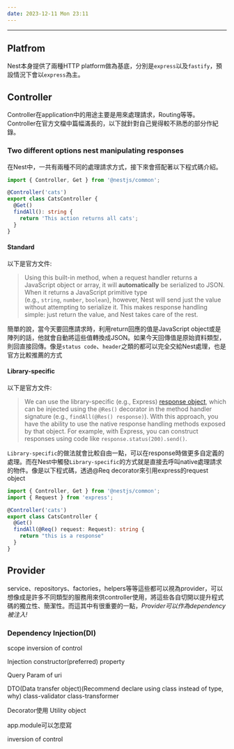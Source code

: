 ```yaml
---
date: 2023-12-11 Mon 23:11
---
```

---

## Platfrom
Nest本身提供了兩種HTTP platform做為基底，分別是`express`以及`fastify`，預設情況下會以`express`為主。

## Controller

Controller在application中的用途主要是用來處理請求，Routing等等。Controller在官方文檔中篇幅滿長的，以下就針對自己覺得較不熟悉的部分作紀錄。

### Two different options nest manipulating responses

在Nest中，一共有兩種不同的處理請求方式，接下來會搭配著以下程式碼介紹。
```typescript
import { Controller, Get } from '@nestjs/common';

@Controller('cats')
export class CatsController {
  @Get()
  findAll(): string {
    return 'This action returns all cats';
  }
}

```
#### Standard
以下是官方文件:
>Using this built-in method, when a request handler returns a JavaScript object or array, it will **automatically** be serialized to JSON. When it returns a JavaScript primitive type (e.g., `string`, `number`, `boolean`), however, Nest will send just the value without attempting to serialize it. This makes response handling simple: just return the value, and Nest takes care of the rest.

簡單的說，當今天要回應請求時，利用return回應的值是JavaScript object或是陣列的話，他就會自動將這些值轉換成JSON。如果今天回傳值是原始資料類型，則回直接回傳。像是`status code`、`header`之類的都可以完全交給Nest處理，也是官方比較推薦的方式
#### Library-specific
以下是官方文件:
>We can use the library-specific (e.g., Express) [response object](https://expressjs.com/en/api.html#res), which can be injected using the `@Res()` decorator in the method handler signature (e.g., `findAll(@Res() response)`). With this approach, you have the ability to use the native response handling methods exposed by that object. For example, with Express, you can construct responses using code like `response.status(200).send()`.

`Library-specific`的做法就會比較自由一點，可以在response時做更多自定義的處理。而在Nest中觸發`Library-specific`的方式就是直接去呼叫native處理請求的物件。像是以下程式碼，透過@Req decorator來引用express的request object
```ts
import { Controller, Get } from '@nestjs/common';
import { Request } from 'express';

@Controller('cats')
export class CatsController {
  @Get()
  findAll(@Req() request: Request): string {
    return "this is a response"
  }
}
```

## Provider

service、repositorys、factories，helpers等等這些都可以視為provider，可以想像成是許多不同類型的服務用來供controller使用，將這些各自切開以提升程式碼的獨立性、簡潔性。而這其中有很重要的一點，*Provider可以作為dependency被注入!*

### Dependency Injection(DI)


scope
inversion of control

Injection
	constructor(preferred)
	property



Query Param of uri

DTO(Data transfer object)(Recommend declare using class instead of type, why)
	class-validator
	class-transformer


Decorator使用
Utility object

app.module可以怎麼寫

inversion of control 
